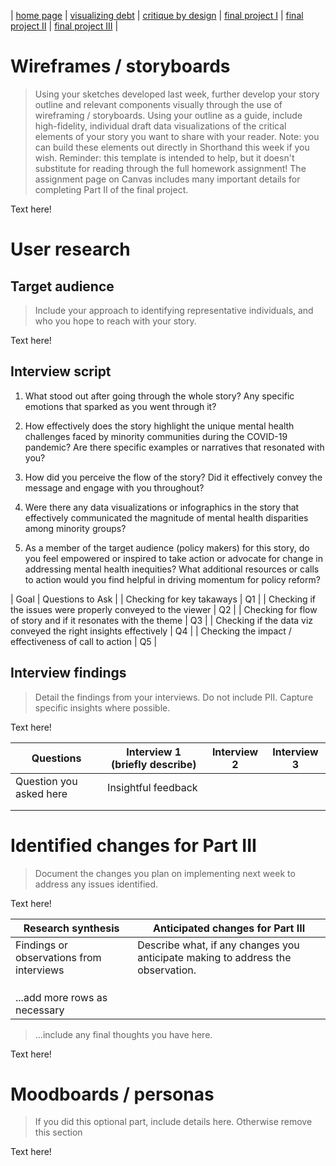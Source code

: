 | [home page](https://cvivek98.github.io/chinmay-vivek-portfolio/) | [visualizing debt](visualizing-government-debt) | [critique by design](critique-by-design) | [final project I](final-project-part-one) | [final project II](final-project-part-two) | [final project III](final-project-part-three) |

# Wireframes / storyboards
> Using your sketches developed last week, further develop your story outline and relevant components visually through the use of wireframing / storyboards. Using your outline as a guide, include high-fidelity, individual draft data visualizations of the critical elements of your story you want to share with your reader. Note: you can build these elements out directly in Shorthand this week if you wish.  Reminder: this template is intended to help, but it doesn't substitute for reading through the full homework assignment!  The assignment page on Canvas includes many important details for completing Part II of the final project. 

Text here!

# User research 


## Target audience
> Include your approach to identifying representative individuals, and who you hope to reach with your story. 

Text here!

## Interview script

1. What stood out after going through the whole story? Any specific emotions that sparked as you went through it?

2. How effectively does the story highlight the unique mental health challenges faced by minority communities during the COVID-19 pandemic? Are there specific examples or narratives that resonated with you?

3. How did you perceive the flow of the story? Did it effectively convey the message and engage with you throughout?

4. Were there any data visualizations or infographics in the story that effectively communicated the magnitude of mental health disparities among minority groups? 

5. As a member of the target audience (policy makers) for this story, do you feel empowered or inspired to take action or advocate for change in addressing mental health inequities? What additional resources or calls to action would you find helpful in driving momentum for policy reform?

|                                 Goal                                  | Questions to Ask   |
| Checking for key takaways                                             | Q1                 |
| Checking if the issues were properly conveyed to the viewer           | Q2                 |
| Checking for flow of story and if it resonates with the theme         | Q3                 |
| Checking if the data viz conveyed the right insights effectively      | Q4                 |
| Checking the impact / effectiveness of call to action                 | Q5                 |


## Interview findings
> Detail the findings from your interviews.  Do not include PII.  Capture specific insights where possible.

Text here!

| Questions               | Interview 1 (briefly describe) | Interview 2 | Interview 3 |
|-------------------------|--------------------------------|-------------|-------------|
| Question you asked here | Insightful feedback            |             |             |
|                         |                                |             |             |
|                         |                                |             |             |


# Identified changes for Part III
> Document the changes you plan on implementing next week to address any issues identified.  

Text here!

| Research synthesis                       | Anticipated changes for Part III                                                |
|------------------------------------------|---------------------------------------------------------------------------------|
| Findings or observations from interviews | Describe what, if any changes you anticipate making to address the observation. |
|                                          |                                                                                 |
|                                          |                                                                                 |
|                                          |                                                                                 |
| ...add more rows as necessary            |                                                                                 |

> ...include any final thoughts you have here. 

Text here!

# Moodboards / personas
> If you did this optional part, include details here.  Otherwise remove this section

Text here!

